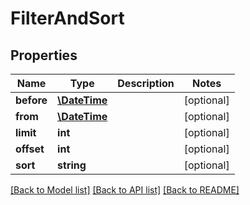# FilterAndSort

## Properties
Name | Type | Description | Notes
------------ | ------------- | ------------- | -------------
**before** | [**\DateTime**](\DateTime.md) |  | [optional] 
**from** | [**\DateTime**](\DateTime.md) |  | [optional] 
**limit** | **int** |  | [optional] 
**offset** | **int** |  | [optional] 
**sort** | **string** |  | [optional] 

[[Back to Model list]](../README.md#documentation-for-models) [[Back to API list]](../README.md#documentation-for-api-endpoints) [[Back to README]](../README.md)


